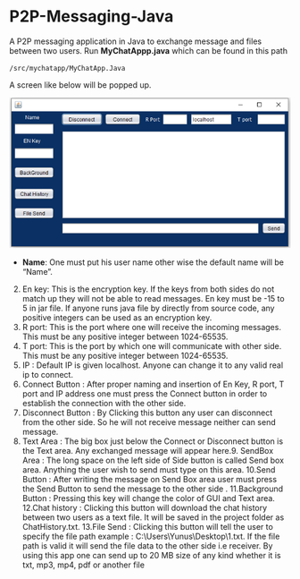 # P2P-Messaging-Java
A P2P messaging application in Java to exchange message and files between two users. Run **MyChatAppp.java** which can be found in this path
```
/src/mychatapp/MyChatApp.Java
```
A screen like below will be popped up.

![ChatApp](doc/p2p.png)

  -   **Name**: One must put his user name other wise the default name will be “Name”.
2. En key: This is the encryption key. If the keys from both sides do not match up they will not be able to read messages. En key must be -15 to 5 in jar file. If
anyone runs java file by directly from source code, any positive integers can be used as an encryption key.
3. R port: This is the port where one will receive the incoming messages. This must be any positive integer between 1024-65535.
4. T port: This is the port by which one will communicate with other side. This must be any positive integer between 1024-65535.
5. IP : Default IP is given localhost. Anyone can change it to any valid real ip to
connect.
6. Connect Button : After proper naming and insertion of En Key, R port, T
port and IP address one must press the Connect button in order to
establish the connection with the other side.
7. Disconnect Button : By Clicking this button any user can disconnect from
the other side. So he will not receive message neither can send message.
8. Text Area : The big box just below the Connect or Disconnect button is the
Text area. Any exchanged message will appear here.9. SendBox Area : The long space on the left side of Side button is called
Send box area. Anything the user wish to send must type on this area.
10.Send Button : After writing the message on Send Box area user must press
the Send Button to send the message to the other side .
11.Background Button : Pressing this key will change the color of GUI and
Text area.
12.Chat history : Clicking this button will download the chat history between
two users as a text file. It will be saved in the project folder as
ChatHistory.txt.
13.File Send : Clicking this button will tell the user to specify the file path
example : C:\Users\Yunus\Desktop\1.txt.
If the file path is valid it will send the file data to the other side i.e receiver.
By using this app one can send up to 20 MB size of any kind whether it is
txt, mp3, mp4, pdf or another file
